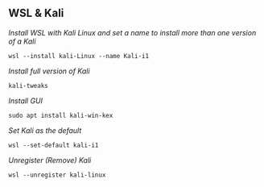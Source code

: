 ## WSL & Kali

*Install WSL with Kali Linux and set a name to install more than one version of a Kali*

`wsl --install kali-Linux --name Kali-i1`

*Install full version of Kali*

`kali-tweaks`

*Install GUI*

`sudo apt install kali-win-kex`

*Set Kali as the default*

`wsl --set-default kali-i1`

*Unregister (Remove) Kali*

`wsl --unregister kali-linux`